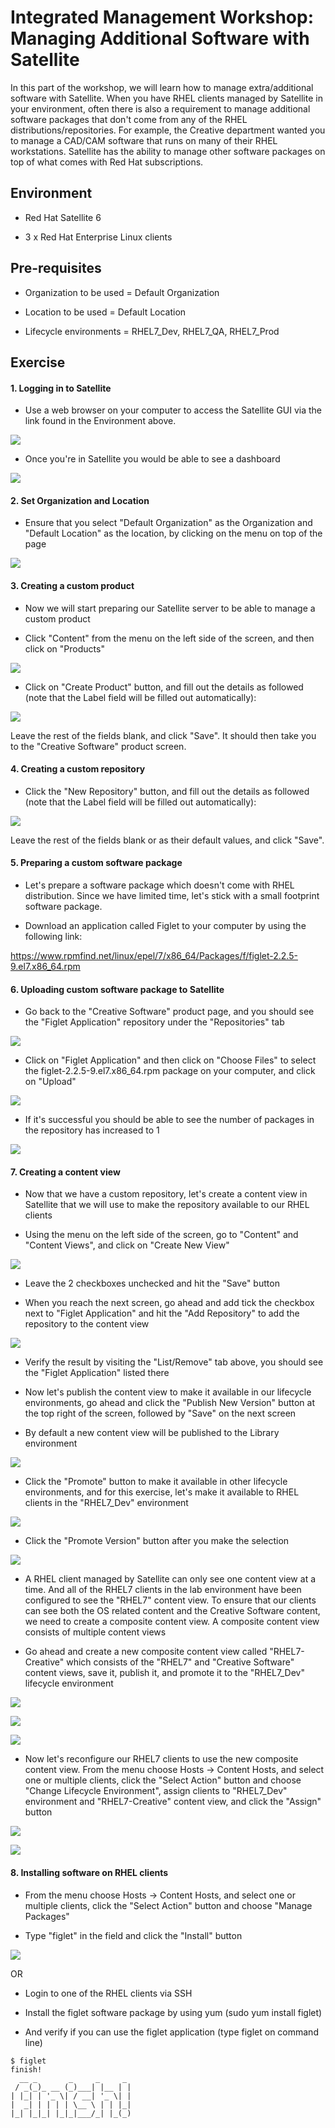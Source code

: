 # Integrated Management Workshop: Managing Additional Software with Satellite

In this part of the workshop, we will learn how to manage extra/additional software with Satellite. When you have RHEL clients managed by Satellite in your environment, often there is also a requirement to manage additional software packages that don't come from any of the RHEL distributions/repositories. For example, the Creative department wanted you to manage a CAD/CAM software that runs on many of their RHEL workstations. Satellite has the ability to manage other software packages on top of what comes with Red Hat subscriptions.

## Environment

-   Red Hat Satellite 6

-   3 x Red Hat Enterprise Linux clients

## Pre-requisites

-   Organization to be used = Default Organization

-   Location to be used = Default Location

-   Lifecycle environments = RHEL7_Dev, RHEL7_QA, RHEL7_Prod

## Exercise

#### 1\. Logging in to Satellite

-   Use a web browser on your computer to access the Satellite GUI via the link found in the Environment above.

![](https://lh3.googleusercontent.com/E7feHyVF0hUr0ySyPm12NTdVZuLqSxVeRg30JZ63XorJSVAnOZDfGrW8h4f9xvStN9gp_Sx48ArGaThHSFuG9PcQsSdjqS7KDrpZ3OhkpqnLQ_RNsgTxVglJk90LNZfG2QLk6ULK)

-   Once you're in Satellite you would be able to see a dashboard

![](https://lh5.googleusercontent.com/g22VsrKilxepC3DSpw-tGWM9YOFHfrH2z8GRmwj6s_0369aX9JhXY0K2YGBI13mM7xB1CiWAOLg1CbQrNchNsWZsUgDBO3bNd9J_3bF5dQO0A1GztjMyVNx1OUrLM5STVk50Wx1a)

#### 2\. Set Organization and Location

-   Ensure that you select "Default Organization" as the Organization and "Default Location" as the location, by clicking on the menu on top of the page

![](https://lh3.googleusercontent.com/JBbWFK5lF_cgtCzCbzONkCJzQfXRMYpXyOcqVrrkflzlxjQUuw8seO_JJu7VBo3-yV0PSELR8-gAgdRvUeVcgDONhS_qGQhgdqY9-2129AdweJY7SCdB26XhnledDfu24TkY2z2l)

#### 3\. Creating a custom product

-   Now we will start preparing our Satellite server to be able to manage a custom product

-   Click "Content" from the menu on the left side of the screen, and then click on "Products"

![](https://lh4.googleusercontent.com/G9XyXg_q9klv9KsT-2IyT0cIUjZLSXjjCSV2MJzi5LtwDuo3ZKY6o2fcVMFswhD9p3LUip7_C59t02jF1rMS3jByL02j0tcJvOOtY47gpkBO2bUPW67dMRh-Isf6T8DY3afwIgBD)

-   Click on "Create Product" button, and fill out the details as followed (note that the Label field will be filled out automatically):

![](https://lh4.googleusercontent.com/OAx1M_syPGq9keY1xnI_aw-oRSXUH1_piJFkaiKfr7cYFxiglVfGbN_X6Kjb95yU9L6epaAXMuQPH1DhMaw1d7wKE3_gQT2av4C55gHJHHGOD207NFWvaV3A3T-NCe9asOMoTzFH)

Leave the rest of the fields blank, and click "Save". It should then take you to the "Creative Software" product screen.

#### 4\. Creating a custom repository

-   Click the "New Repository" button, and fill out the details as followed (note that the Label field will be filled out automatically):

![](https://lh4.googleusercontent.com/FTGcdR1gRRP_rMaYt4ygzchzDZrpyY5nKfBN1fwQpyBYPylhPuWZ6pg2oFtj9qzlyJt1hmaV116iY8ll6e4Tyv4qZpCI80GqcD8UPyTHpjKjCYS6IT_7ZO_Y0ItXC_OjBwrqZmu1)

Leave the rest of the fields blank or as their default values, and click "Save".

#### 5\. Preparing a custom software package

-   Let's prepare a software package which doesn't come with RHEL distribution. Since we have limited time, let's stick with a small footprint software package.

-   Download an application called Figlet to your computer by using the following link:

<https://www.rpmfind.net/linux/epel/7/x86_64/Packages/f/figlet-2.2.5-9.el7.x86_64.rpm>

#### 6\. Uploading custom software package to Satellite

-   Go back to the "Creative Software" product page, and you should see the "Figlet Application" repository under the "Repositories" tab

![](https://lh3.googleusercontent.com/_Y6wAULSUAPzCjYIV-3mQb5nyNxyNvkVmVrErh3AdARbPIR-v_shpPUQSvYGmqSc7anGr6ccIrUT2yDaYNXzb6kzXf02xVZmqhekiakI6bkGgDYaP96zdL8URhxtcp6HpDJ8-ZIM)

-   Click on "Figlet Application" and then click on "Choose Files" to select the figlet-2.2.5-9.el7.x86_64.rpm package on your computer, and click on "Upload"

![](https://lh4.googleusercontent.com/SHC_mQYAeB8VURjUzyeRNSlZWkHZ8NespeM6Cuk-2LxjbzyBgQR824XcqPPEjUzqTchtF4XpAp1S0_GBILK-CFcRp0iA-Ox4ve_78S-VafESAGEtjIn3tCUTnFTVHgmhGRXVSOod)

-   If it's successful you should be able to see the number of packages in the repository has increased to 1

![](https://lh6.googleusercontent.com/gCY1mGVpEgEPRdEQ-Et7rmKohHPA4DNkrTURbRdz_CYwJI5932Z_CP6IggEqPFYog2QhpPblm7fQ8l90e4GbRWPs0mf_mQmh3h7fv9DJj7mQ3BwvQYO5Lg-6laGN_DHNAdtG9G-u)

#### 7\. Creating a content view

-   Now that we have a custom repository, let's create a content view in Satellite that we will use to make the repository available to our RHEL clients

-   Using the menu on the left side of the screen, go to "Content" and "Content Views", and click on "Create New View"

![](https://lh6.googleusercontent.com/PHdM4h9bkchBRXXnuwRnZRjjNsK8zWjuz5uSTp0760eAZbsZukKWN_9H58brPMYB61CTqhbs6HqrhvmWwZKVBEThGeDnLbF5Fy0zTEELiRS7IxnOQbG8jk5zYqgaD1OfvaecVOcj)

-   Leave the 2 checkboxes unchecked and hit the "Save" button

-   When you reach the next screen, go ahead and add tick the checkbox next to "Figlet Application" and hit the "Add Repository" to add the repository to the content view

![](https://lh4.googleusercontent.com/GzF32Zw0qE6yHKZ7Xq5X-36R7YPpfimlR2Fl2Hv7ID0fRIddDGK-UeYvbUznY-A-aQ-kzNM8Z0atmPPtccc851f7A8JhNCPjSUeFL_wwxDA3e58KlXy7PbNWeogRucuEtLXVrOOQ)

-   Verify the result by visiting the "List/Remove" tab above, you should see the "Figlet Application" listed there

-   Now let's publish the content view to make it available in our lifecycle environments, go ahead and click the "Publish New Version" button at the top right of the screen, followed by "Save" on the next screen

-   By default a new content view will be published to the Library environment

![](https://lh5.googleusercontent.com/ZsxViS4bLq4KwK912UoiOWiCAIYCosRHCpFQ6dUGuoNiVf3-XsJBsqmwAf-dX7AJfRf7X4V-PlWuUcYJSkXCUhUebQqkq7gXmqDiH1iZER_nRoCi-u-Uw07uMbBLl0LSixMOpXa0)

-   Click the "Promote" button to make it available in other lifecycle environments, and for this exercise, let's make it available to RHEL clients in the "RHEL7_Dev" environment

![](https://lh3.googleusercontent.com/-bRjtIVAlWL9ptYOS32OnpQ550qsrkVVSUQWPk-vZck0zbMtwWsTmd0U8evj2HhtpLh0qLRZoKFCwEP7sp5ShXRd9RAQIx1aMB9nkejqzdPo5doZQeEpacCLXCl1_ajHTAZoaUN6)

-   Click the "Promote Version" button after you make the selection

![](https://lh5.googleusercontent.com/8OsRyJorrb8n8cz8BHZWzhQKJqROzu4fytBRmkH6bEQsYJ71dU2Lnls3PPUL2V6OLcv_Po1KJ0j4oTUSFppwxwQ5aVuvtxh7vYQi-nhBokZZgXUCFdtB1mtX3LaeHJ0jS9vQCuWM)

-   A RHEL client managed by Satellite can only see one content view at a time. And all of the RHEL7 clients in the lab environment have been configured to see the "RHEL7" content view. To ensure that our clients can see both the OS related content and the Creative Software content, we need to create a composite content view. A composite content view consists of multiple content views

-   Go ahead and create a new composite content view called "RHEL7-Creative" which consists of the "RHEL7" and "Creative Software" content views, save it, publish it, and promote it to the "RHEL7_Dev" lifecycle environment

![](https://lh4.googleusercontent.com/0BnV1hRP7R6zaNcLDTePesVxzqROypyHKjdQn3BBEjVP5XB_Cl6zVqQHvkUNCKmT9LrxXdgBKHRrNrrYcxi-6CCIoKV528gEeqmz_HFQLUZQ3myiJY3KawO0ijjra6R9p7Ex7EkR)

![](https://lh3.googleusercontent.com/vSz2YcV76y8VSvKMFFyZmLtv_YYKaqqvz8XxVYLjzvXkvkZ7pk6tkNtR2mYKZ_q-KDqxtd2S_mBbGCGI9SRUr4VZA2A-XRFvmmncAeTUKSgXWy3TIopH2V9HmHAy8oqcrlTU4qrL)

![](https://lh4.googleusercontent.com/3ESb1fhEaSyVO3nuBc1q3VNxL8930AGnV5gP33XU1oeFCmQURv9h70_t3vBJkvAHyqEZZWaYObKFPR7KaZuCZaZ6sIy-VLQ2VyVWuqGzicBLIPtqrCGScfegu0QCWVBMaSG6P5JC)

-   Now let's reconfigure our RHEL7 clients to use the new composite content view. From the menu choose Hosts -> Content Hosts, and select one or multiple clients, click the "Select Action" button and choose "Change Lifecycle Environment", assign clients to "RHEL7_Dev" environment and "RHEL7-Creative" content view, and click the "Assign" button

![](https://lh5.googleusercontent.com/3YnVOo_A5q2wx6mz58GvwercMrasEa83RT-X3Tu3zdSUTA9QNGILoDKF_AA9bRI9qvhD9cVXBDo65aw6ueOYLwOwCyUBNhAn6ogr36iGvrqsT5Wk7jIwJWnos9OmPSQGo1GhbuN7)

![](https://lh4.googleusercontent.com/EJLq295DZoh0vMzHQt46FB-efZVUHttu1OaBj7Gq8hMxbtrK9ON7BUGeP72zp9AYvX76N6N2thX-B6huk7Kxo4FRueoFL0agebH0koFTEs6Yre0CqMK7VP29pnTRFZ6fL8KdNa1v)

#### 8\. Installing software on RHEL clients

-   From the menu choose Hosts -> Content Hosts, and select one or multiple clients, click the "Select Action" button and choose "Manage Packages"

-   Type "figlet" in the field and click the "Install" button

![](https://lh5.googleusercontent.com/Dnj0GhPsjMzB5hFswAsJe_3TNPpu9MBZp9BNpPH8jQYEOhx71D-ibYfD1zd9gTkNC0RywsPeKezGauRZWn8dJ9ct5srqIMuklnagSZhgFQ4AnQOCUZ1bGF4o_B5kW2sd1WB8J2gN)

OR

-   Login to one of the RHEL clients via SSH

-   Install the figlet software package by using yum (sudo yum install figlet)

-   And verify if you can use the figlet application (type figlet on command line)

```
$ figlet
finish!
  __ _       _     _     _
 / _(_)_ __ (_)___| |__ | |
| |_| | '_ \| / __| '_ \| |
|  _| | | | | \__ \ | | |_|
|_| |_|_| |_|_|___/_| |_(_)
```

